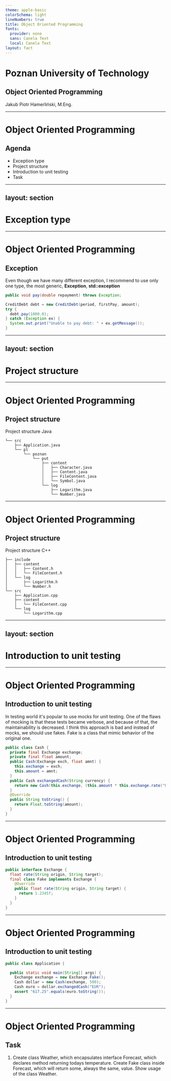 ```yaml
---
theme: apple-basic
colorSchema: light
lineNumbers: true
title: Object Oriented Programming
fonts:
  provider: none
  sans: Canela Text
  local: Canela Text
layout: fact
---
```


# Poznan University of Technology
## Object Oriented Programming
Jakub Piotr Hamerliński, M.Eng.


---

# Object Oriented Programming
## Agenda
* Exception type
* Project structure
* Introduction to unit testing
* Task

---
layout: section
---

# Exception type

---

# Object Oriented Programming
## Exception
Even though we have many different exception, I recommend to use only one type, the most generic, **Exception**, **std::exception**
```java
public void pay(double repayment) throws Exception;
```
```java
CreditDebt debt = new CreditDebt(period, firstPay, amount);
try {
  debt.pay(1000.0);
} catch (Exception ex) {
  System.out.print("Unable to pay debt: " + ex.getMessage());
}
```

---
layout: section
---

# Project structure

---

# Object Oriented Programming
## Project structure
Project structure Java

```shell
└── src
    ├── Application.java
    └── pl
        └── poznan
            └── put
                ├── content
                │   ├── Character.java
                │   ├── Content.java
                │   ├── FileContent.java
                │   └── Symbol.java
                └── log
                    ├── Logarithm.java
                    └── Number.java
```

---

# Object Oriented Programming
## Project structure
Project structure C++

```shell
├── include
│   ├── content
│   │   ├── Content.h
│   │   └── FileContent.h
│   └── log
│       ├── Logarithm.h
│       └── Number.h
└── src
    ├── Application.cpp
    ├── content
    │   └── FileContent.cpp
    └── log
        └── Logarithm.cpp
```

---
layout: section
---

# Introduction to unit testing

---

# Object Oriented Programming
## Introduction to unit testing

In testing world it's popular to use mocks for unit testing. One of the flaws of mocking is that these tests became verbose, and because of that, the maintainability is decreased. I think this approach is bad and instead of mocks, we should use fakes.
Fake is a class that mimic behavior of the original one.

```java
public class Cash {
  private final Exchange exchange;
  private final float amount;
  public Cash(Exchange exch, float amnt) {
    this.exchange = exch;
    this.amount = amnt;
  }
  public Cash exchangedCash(String currency) {
    return new Cash(this.exchange, (this.amount * this.exchange.rate("USD", currency)));
  }
  @Override
  public String toString() {
    return Float.toString(amount);
  }
}
```

---

# Object Oriented Programming
## Introduction to unit testing

```java
public interface Exchange {
  float rate(String origin, String target);
  final class Fake implements Exchange {
    @Override
    public float rate(String origin, String target) {
      return 1.2345f;
    }
  }
}
```

---

# Object Oriented Programming
## Introduction to unit testing

```java
public class Application {

  public static void main(String[] args) {
    Exchange exchange = new Exchange.Fake();
    Cash dollar = new Cash(exchange, 500);
    Cash euro = dollar.exchangedCash("EUR");
    assert "617.25".equals(euro.toString());
  }
}
```

---

# Object Oriented Programming
## Task
1. Create class Weather, which encapsulates interface Forecast, which declares method returning todays temperature. Create Fake class inside Forecast, which will return some, always the same, value. Show usage of the class Weather.
